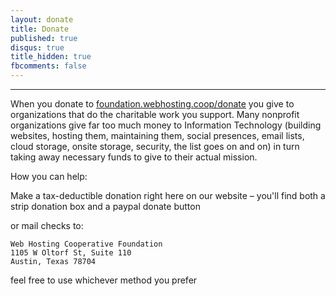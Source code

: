 ```yaml
---
layout: donate 
title: Donate 
published: true
disqus: true
title_hidden: true
fbcomments: false
---
```


_____________________
When you donate to [foundation.webhosting.coop/donate](http://foundation.webhosting.coop/donate) you give to organizations that do the charitable work you support.  Many nonprofit organizations give far too much money to Information Technology (building websites, hosting them, maintaining them, social presences, email lists, cloud storage, onsite storage, security, the list goes on and on) in turn taking away necessary funds to give to their actual mission.  

How you can help:

Make a tax-deductible donation right here on our website – you'll find both a strip donation box and a paypal donate button

or mail checks to:

	Web Hosting Cooperative Foundation
	1105 W Oltorf St, Suite 110
	Austin, Texas 78704

feel free to use whichever method you prefer 
